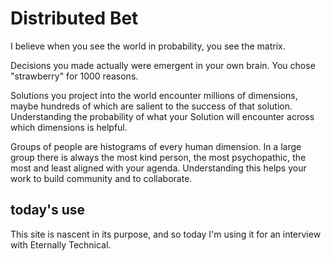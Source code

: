 # Distributed Bet
I believe when you see the world in probability, you see the matrix.

Decisions you made actually were emergent in your own brain.  You chose "strawberry" for 1000 reasons.

Solutions you project into the world encounter millions of dimensions, maybe hundreds of which are salient to the success of that solution.  Understanding the probability of what your Solution will encounter across which dimensions is helpful.

Groups of people are histograms of every human dimension.  In a large group there is always the most kind person, the most psychopathic, the most and least aligned with your agenda.  Understanding this helps your work to build community and to collaborate.

## today's use
This site is nascent in its purpose, and so today I'm using it for an interview with Eternally Technical.
